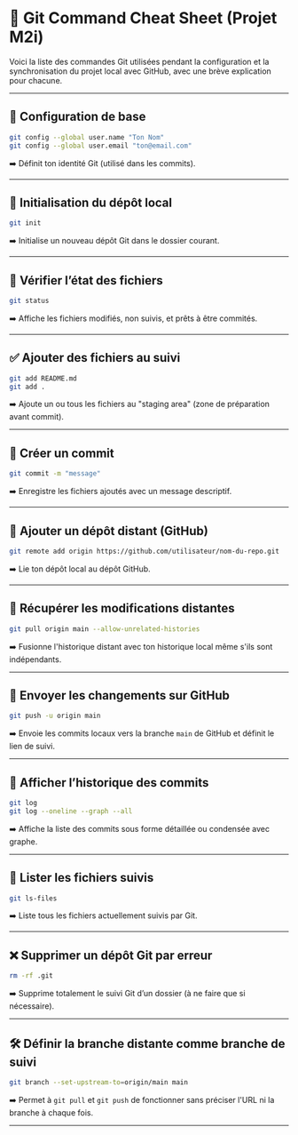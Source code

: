 
# 🧾 Git Command Cheat Sheet (Projet M2i)

Voici la liste des commandes Git utilisées pendant la configuration et la synchronisation du projet local avec GitHub, avec une brève explication pour chacune.

---

## 🔧 Configuration de base

```bash
git config --global user.name "Ton Nom"
git config --global user.email "ton@email.com"
```
➡️ Définit ton identité Git (utilisé dans les commits).

---

## 📁 Initialisation du dépôt local

```bash
git init
```
➡️ Initialise un nouveau dépôt Git dans le dossier courant.

---

## 📄 Vérifier l’état des fichiers

```bash
git status
```
➡️ Affiche les fichiers modifiés, non suivis, et prêts à être commités.

---

## ✅ Ajouter des fichiers au suivi

```bash
git add README.md
git add .
```
➡️ Ajoute un ou tous les fichiers au "staging area" (zone de préparation avant commit).

---

## 🧾 Créer un commit

```bash
git commit -m "message"
```
➡️ Enregistre les fichiers ajoutés avec un message descriptif.

---

## 🔗 Ajouter un dépôt distant (GitHub)

```bash
git remote add origin https://github.com/utilisateur/nom-du-repo.git
```
➡️ Lie ton dépôt local au dépôt GitHub.

---

## 🔄 Récupérer les modifications distantes

```bash
git pull origin main --allow-unrelated-histories
```
➡️ Fusionne l'historique distant avec ton historique local même s'ils sont indépendants.

---

## 🚀 Envoyer les changements sur GitHub

```bash
git push -u origin main
```
➡️ Envoie les commits locaux vers la branche `main` de GitHub et définit le lien de suivi.

---

## 📜 Afficher l’historique des commits

```bash
git log
git log --oneline --graph --all
```
➡️ Affiche la liste des commits sous forme détaillée ou condensée avec graphe.

---

## 📂 Lister les fichiers suivis

```bash
git ls-files
```
➡️ Liste tous les fichiers actuellement suivis par Git.

---

## ❌ Supprimer un dépôt Git par erreur

```bash
rm -rf .git
```
➡️ Supprime totalement le suivi Git d’un dossier (à ne faire que si nécessaire).

---

## 🛠️ Définir la branche distante comme branche de suivi

```bash
git branch --set-upstream-to=origin/main main
```
➡️ Permet à `git pull` et `git push` de fonctionner sans préciser l'URL ni la branche à chaque fois.

---
